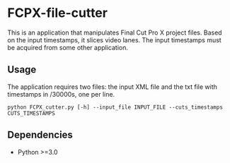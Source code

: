 # FCPX-file-cutter

This is an application that manipulates Final Cut Pro X
project files. Based on the input timestamps,
it slices video lanes.
The input timestamps must be acquired from some other
application.

## Usage

The application requires two files: the input XML file
and the txt file with timestamps in /30000s, one per line.
```
python FCPX_cutter.py [-h] --input_file INPUT_FILE --cuts_timestamps CUTS_TIMESTAMPS
```

## Dependencies

* Python >=3.0

